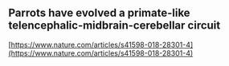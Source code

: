 ## Parrots have evolved a primate-like telencephalic-midbrain-cerebellar circuit
  
  [https://www.nature.com/articles/s41598-018-28301-4](https://www.nature.com/articles/s41598-018-28301-4)
